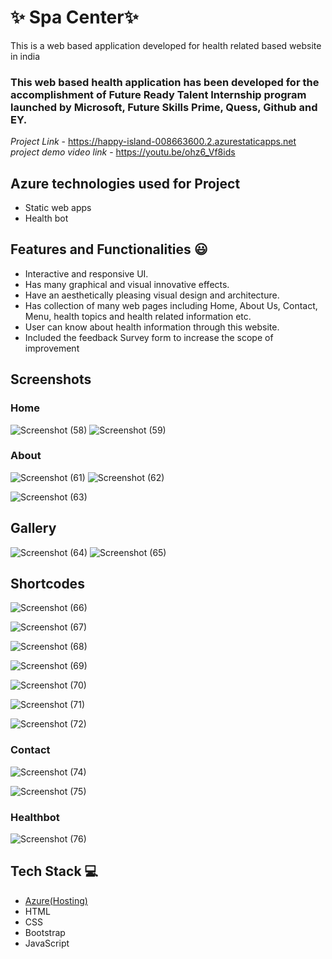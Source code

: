 # ✨  Spa Center✨

This is a web based application developed for health related based website in india

### This web based health application has been developed for the accomplishment of Future Ready Talent Internship program launched by Microsoft, Future Skills Prime, Quess, Github and EY.


*Project Link* - https://happy-island-008663600.2.azurestaticapps.net
*project demo video link* - https://youtu.be/ohz6_Vf8ids

## Azure technologies used for Project

- Static web apps
- Health bot

## Features and Functionalities 😃

- Interactive and responsive UI.
- Has many graphical and visual innovative effects.
- Have an aesthetically pleasing visual design and architecture.
- Has collection of many web pages including Home, About Us, Contact, Menu, health topics and health related information etc.
- User can know about health information through this website.
- Included the feedback Survey form to increase the scope of improvement 

## Screenshots


### Home

![Screenshot (58)](https://user-images.githubusercontent.com/118972500/215942393-14283106-6605-4b78-9d9a-f5fe23fddcba.png)
![Screenshot (59)](https://user-images.githubusercontent.com/118972500/215942439-d7b16a4f-b8de-43f1-9064-486332cdfa4b.png)

### About
![Screenshot (61)](https://user-images.githubusercontent.com/118972500/215942721-05bcfd40-11df-46d6-bb18-9db7a7aa5bf5.png)
![Screenshot (62)](https://user-images.githubusercontent.com/118972500/215942824-b9fa8876-5273-4de3-9337-e1b6897ac3d8.png)

![Screenshot (63)](https://user-images.githubusercontent.com/118972500/215942838-d764c708-8da8-4fe4-a873-a2c801b607e5.png)


## Gallery

![Screenshot (64)](https://user-images.githubusercontent.com/118972500/215943067-420f9fca-71a9-4af1-a684-b53fd7627200.png)
![Screenshot (65)](https://user-images.githubusercontent.com/118972500/215943080-ad02c0ec-545a-4d0e-bbae-9fc1df512207.png)


## Shortcodes

![Screenshot (66)](https://user-images.githubusercontent.com/118972500/215943333-a9cd8170-e908-4cdf-82a5-a58dca15b77f.png)

![Screenshot (67)](https://user-images.githubusercontent.com/118972500/215943338-704445ee-0a2e-4c98-a231-cd96449be906.png)

![Screenshot (68)](https://user-images.githubusercontent.com/118972500/215943347-d9c6c083-b61b-4b9d-b3d4-3f8670e3e26c.png)

![Screenshot (69)](https://user-images.githubusercontent.com/118972500/215943367-66f9049e-f72d-486c-bd25-0fec782345a6.png)



![Screenshot (70)](https://user-images.githubusercontent.com/118972500/215943369-ab348aca-40d2-4de5-8560-ecd5ce51a5f1.png)



![Screenshot (71)](https://user-images.githubusercontent.com/118972500/215943375-8049208f-de52-4840-8ee6-dc7fed017eef.png)


![Screenshot (72)](https://user-images.githubusercontent.com/118972500/215943391-e159a5db-ade9-44ee-b8a0-0ced029b691c.png)

### Contact

![Screenshot (74)](https://user-images.githubusercontent.com/118972500/215943539-21b6ba7f-9be1-4667-ac07-1d2a2fe37eb4.png)


![Screenshot (75)](https://user-images.githubusercontent.com/118972500/215943543-88cd6c91-ed5e-4342-81df-55ddb35f28e3.png)


### Healthbot

![Screenshot (76)](https://user-images.githubusercontent.com/118972500/215943927-a58bccf2-f171-4352-9cef-e55411bee40e.png)









## Tech Stack 💻

- [Azure(Hosting)](https://azure.microsoft.com/en-in/features/azure-portal/)
- HTML
- CSS
- Bootstrap
- JavaScript
